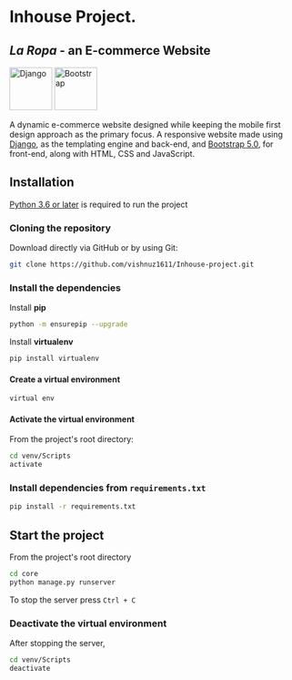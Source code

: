 # Inhouse Project.

## _La Ropa_ - an E-commerce Website

[<img src="https://static.djangoproject.com/img/logos/django-logo-negative.png" height="75" alt="Django">](https://www.djangoproject.com)
[<img src="https://getbootstrap.com/docs/4.0/assets/brand/bootstrap-solid.svg" width="75" alt="Bootstrap">](https://getbootstrap.com)

A dynamic e-commerce website designed while keeping the mobile first design approach as the primary focus. A responsive website made using [Django](https://djangoproject.com), as the templating engine and back-end, and [Bootstrap 5.0](https://getbootstrap.com/), for front-end, along with HTML, CSS and JavaScript.

## Installation

[Python 3.6 or later](https://www.python.org/downloads/) is required to run the project

### Cloning the repository

Download directly via GitHub or by using Git:

```sh 
git clone https://github.com/vishnuz1611/Inhouse-project.git
```

### Install the dependencies

Install **pip**
```sh
python -m ensurepip --upgrade
```

Install **virtualenv**
```sh
pip install virtualenv
```

#### Create a virtual environment
```sh
virtual env
```

#### Activate the virtual environment
From the project's root directory:
```sh
cd venv/Scripts
activate
```

### Install dependencies from `requirements.txt`
```sh
pip install -r requirements.txt
```

## Start the project
From the project's root directory
```sh
cd core
python manage.py runserver
```

To stop the server press `Ctrl + C`

### Deactivate the virtual environment
After stopping the server, 
```sh
cd venv/Scripts
deactivate
```

